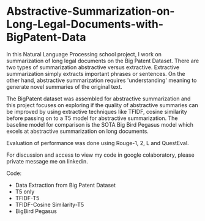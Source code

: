 # Abstractive-Summarization-on-Long-Legal-Documents-with-BigPatent-Data


In this Natural Language Processing school project, I work on summarization of long legal documents on the Big Patent Dataset. 
There are two types of summarization abstractive versus extractive. Extractive summarization simply extracts important phrases or sentences. On the other hand, abstractive summarization requires 'understanding' meaning to generate novel summaries of the original text. 

The BigPatent dataset was assembled for abstractive summarization and this project focuses on exploring if the quality of abstractive summaries can be improved by using extractive techniques like TFIDF, cosine similarity before passing on to a T5 model for abstractive summarization.
The baseline model for comparison is the SOTA Big Bird Pegasus model which excels at abstractive summarization on long documents.

Evaluation of performance was done using Rouge-1, 2, L and QuestEval.

For discussion and access to view my code in google colaboratory, please private message me on linkedin.

Code:
- Data Extraction from Big Patent Dataset
- T5 only 
- TFIDF-T5
- TFIDF-Cosine Similarity-T5
- BigBird Pegasus
